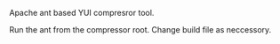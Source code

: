 Apache ant based YUI compresror tool.

Run the ant from the compressor root. Change build file as neccessory.
